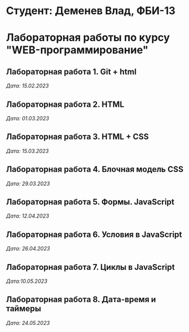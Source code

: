 # Студент: Деменев Влад, ФБИ-13

# Лабораторная работы по курсу "WEB-программирование"

## Лабораторная работа 1. Git + html

*Дата: 15.02.2023*

## Лабораторная работа 2. HTML

*Дата: 01.03.2023*

## Лабораторная работа 3. HTML + CSS

*Дата: 15.03.2023*

## Лабораторная работа 4. Блочная модель CSS

*Дата: 29.03.2023*

## Лабораторная работа 5. Формы. JavaScript

*Дата: 12.04.2023*

## Лабораторная работа 6. Условия в JavaScript

*Дата: 26.04.2023*

## Лабораторная работа 7. Циклы в JavaScript

*Дата:10.05.2023*

## Лабораторная работа 8. Дата-время и таймеры

*Дата: 24.05.2023*